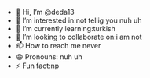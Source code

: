 - 👋 Hi, I’m @deda13
- 👀 I’m interested in:not tellig you nuh uh
- 🌱 I’m currently learning:turkish
- 💞️ I’m looking to collaborate on:i am not
- 📫 How to reach me never
- 😄 Pronouns: nuh uh
- ⚡ Fun fact:np

<!---
deda13/deda13 is a ✨ special ✨ repository because its `README.md` (this file) appears on your GitHub profile.
You can click the Preview link to take a look at your changes.
--->
